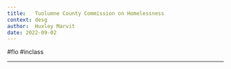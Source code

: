 ```yaml
---
title:   Tuolumne County Commission on Homelessness
context: desg
author:  Huxley Marvit
date: 2022-09-02
---
```


#flo  #inclass 

***

